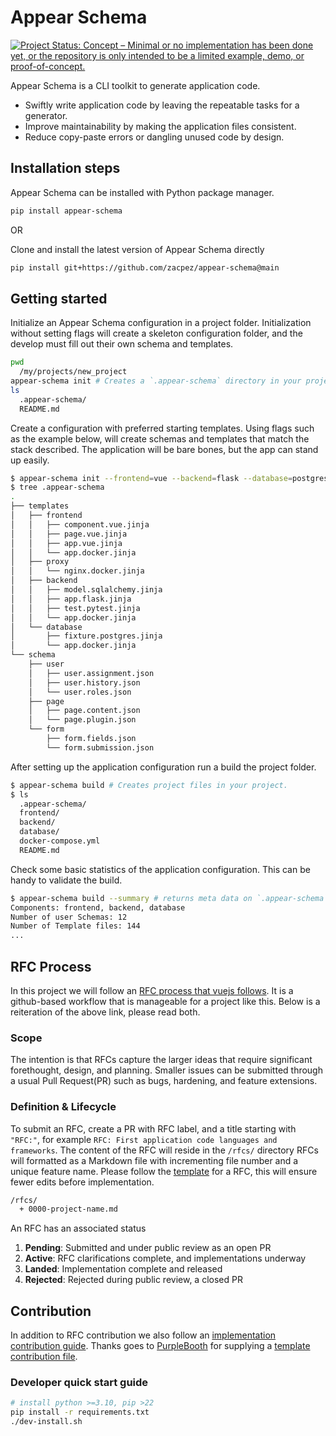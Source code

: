 # Appear Schema

[![Project Status: Concept – Minimal or no implementation has been done yet, or the repository is only intended to be a limited example, demo, or proof-of-concept.](https://www.repostatus.org/badges/latest/concept.svg)](https://www.repostatus.org/#concept)

Appear Schema is a CLI toolkit to generate application code.

* Swiftly write application code by leaving the repeatable tasks for a generator.
* Improve maintainability by making the application files consistent.
* Reduce copy-paste errors or dangling unused code by design.

## Installation steps

Appear Schema can be installed with Python package manager.

``` bash
pip install appear-schema
```

OR

Clone and install the latest version of Appear Schema directly

```bash
pip install git+https://github.com/zacpez/appear-schema@main
```

## Getting started

Initialize an Appear Schema configuration in a project folder. Initialization
without setting flags will create a skeleton configuration folder, and
the develop must fill out their own schema and templates.

```bash
pwd
  /my/projects/new_project
appear-schema init # Creates a `.appear-schema` directory in your project.
ls
  .appear-schema/
  README.md
```

Create a configuration with preferred starting templates. Using flags such as
the example below, will create schemas and templates that match the stack
described. The application will be bare bones, but the app can stand up easily.

```bash
$ appear-schema init --frontend=vue --backend=flask --database=postgres --container=nginx-proxy
$ tree .appear-schema
.
├── templates
│   ├── frontend
│   │   ├── component.vue.jinja
│   │   ├── page.vue.jinja
│   │   ├── app.vue.jinja
│   │   └── app.docker.jinja
│   ├── proxy
│   │   └── nginx.docker.jinja
│   ├── backend
│   │   ├── model.sqlalchemy.jinja
│   │   ├── app.flask.jinja
│   │   ├── test.pytest.jinja
│   │   └── app.docker.jinja
│   └── database
│       ├── fixture.postgres.jinja
│       └── app.docker.jinja
└── schema
    ├── user
    │   ├── user.assignment.json
    │   ├── user.history.json
    │   └── user.roles.json
    ├── page
    │   ├── page.content.json
    │   └── page.plugin.json
    └── form
        ├── form.fields.json
        └── form.submission.json
```

After setting up the application configuration run a build the project folder.

```bash
$ appear-schema build # Creates project files in your project.
$ ls
  .appear-schema/
  frontend/
  backend/
  database/
  docker-compose.yml
  README.md
```

Check some basic statistics of the application configuration. This can be handy
to validate the build.

```bash
$ appear-schema build --summary # returns meta data on `.appear-schema` configs
Components: frontend, backend, database
Number of user Schemas: 12
Number of Template files: 144
...
```

## RFC Process

In this project we will follow an [RFC process that vuejs follows](https://github.com/vuejs/rfcs). It is a github-based workflow that is manageable for a project like this. Below is a reiteration of the above link, please read both.

### Scope

The intention is that RFCs capture the larger ideas that require significant forethought, design, and planning. Smaller issues can be submitted through a usual Pull Request(PR) such as bugs, hardening, and feature extensions.

### Definition & Lifecycle

To submit an RFC, create a PR with RFC label, and a title starting with `"RFC:"`, for example `RFC: First application code languages and frameworks`. The content of the RFC will reside in the ``/rfcs/`` directory RFCs will formatted as a Markdown file with incrementing file number and a unique feature name.
Please follow the [template](https://github.com/vuejs/rfcs/blob/master/0000-template.md) for a RFC, this will ensure fewer edits before implementation.

```bash
/rfcs/
  + 0000-project-name.md
```

An RFC has an associated status

1. **Pending**: Submitted and under public review as an open PR
2. **Active**: RFC clarifications complete, and implementations underway
3. **Landed**: Implementation complete and released
4. **Rejected**: Rejected during public review, a closed PR

## Contribution

In addition to RFC contribution we also follow an [implementation contribution guide](CONTRIBUTION.md). Thanks goes to [PurpleBooth](https://gist.github.com/PurpleBooth) for supplying a [template contribution file](https://gist.github.com/PurpleBooth/b24679402957c63ec426).

### Developer quick start guide

```bash
# install python >=3.10, pip >22
pip install -r requirements.txt
./dev-install.sh
```

